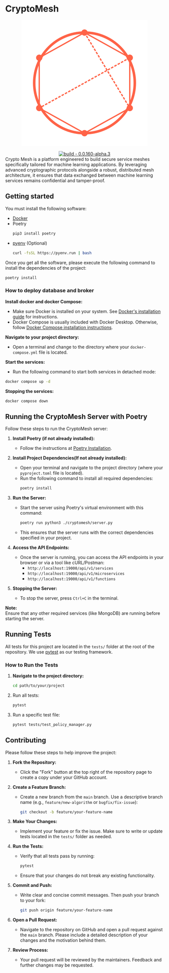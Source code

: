 # CryptoMesh 

<p align="center">
<img src="images/logo.svg"/>
</p>
<div align=center>
<a href="https://test.pypi.org/project/mictlanx/"><img src="https://img.shields.io/badge/version-0.0.1--alpha.0-green" alt="build - 0.0.160-alpha.3"></a>
</div>
Crypto Mesh is a platform engineered to build secure service meshes specifically tailored for machine learning applications. By leveraging advanced cryptographic protocols alongside a robust, distributed mesh architecture, it ensures that data exchanged between machine learning services remains confidential and tamper-proof.

## Getting started

You must install the following software: 

- [Docker](https://github.com/pyenv/pyenv?tab=readme-ov-file#linuxunix)
- Poetry
    ```bash
    pip3 install poetry
    ```
- [pyenv](https://github.com/pyenv/pyenv?tab=readme-ov-file#linuxunix) (Optional)
    ```bash
    curl -fsSL https://pyenv.run | bash
    ```


Once you get all the software, please execute the following command to install the dependencies of the project: 

```bash
poetry install
```
### How to deploy database and broker

**Install docker and docker Compose:**

- Make sure Docker is installed on your system. See [Docker's installation guide](https://docs.docker.com/get-docker/) for instructions.
- Docker Compose is usually included with Docker Desktop. Otherwise, follow [Docker Compose installation instructions](https://docs.docker.com/compose/install/).

**Navigate to your project directory:**

- Open a terminal and change to the directory where your `docker-compose.yml` file is located.

**Start the services:**

- Run the following command to start both services in detached mode:
```bash
docker compose up -d
```

**Stopping the services:**
```bash
docker compose down
```


## Running the CryptoMesh Server with Poetry

Follow these steps to run the CryptoMesh server:

1. **Install Poetry (if not already installed):**
   - Follow the instructions at [Poetry Installation](https://python-poetry.org/docs/#installation).

2. **Install Project Dependencies(If not already installed):**
   - Open your terminal and navigate to the project directory (where your `pyproject.toml` file is located).
   - Run the following command to install all required dependencies:
     ```bash
     poetry install
     ```

3. **Run the Server:**
   - Start the server using Poetry's virtual environment with this command:
     ```bash
     poetry run python3 ./cryptomesh/server.py
     ```
   - This ensures that the server runs with the correct dependencies specified in your project.

4. **Access the API Endpoints:**
   - Once the server is running, you can access the API endpoints in your browser or via a tool like cURL/Postman:
     - `http://localhost:19000/api/v1/services`
     - `http://localhost:19000/api/v1/microservices`
     - `http://localhost:19000/api/v1/functions`

5. **Stopping the Server:**
   - To stop the server, press `Ctrl+C` in the terminal.

**Note:**  
Ensure that any other required services (like MongoDB) are running before starting the server.




## Running Tests

All tests for this project are located in the `tests/` folder at the root of the repository. We use [pytest](https://docs.pytest.org/) as our testing framework.

### How to Run the Tests

1. **Navigate to the project directory:**
   ```bash
   cd path/to/your/project

2. Run all tests:
    ```bash
    pytest
    ```
3. Run a specific test file: 
    ```bash
    pytest tests/test_policy_manager.py
    ```

## Contributing

Please follow these steps to help improve the project:

1. **Fork the Repository:**
   - Click the "Fork" button at the top right of the repository page to create a copy under your GitHub account.

2. **Create a Feature Branch:**
   - Create a new branch from the `main` branch. Use a descriptive branch name (e.g., `feature/new-algorithm` or `bugfix/fix-issue`):
     ```bash
     git checkout -b feature/your-feature-name
     ```

3. **Make Your Changes:**
   - Implement your feature or fix the issue. Make sure to write or update tests located in the `tests/` folder as needed.

4. **Run the Tests:**
   - Verify that all tests pass by running:
     ```bash
     pytest
     ```
   - Ensure that your changes do not break any existing functionality.

5. **Commit and Push:**
   - Write clear and concise commit messages. Then push your branch to your fork:
     ```bash
     git push origin feature/your-feature-name
     ```

6. **Open a Pull Request:**
   - Navigate to the repository on GitHub and open a pull request against the `main` branch. Please include a detailed description of your changes and the motivation behind them.

7. **Review Process:**
   - Your pull request will be reviewed by the maintainers. Feedback and further changes may be requested.
